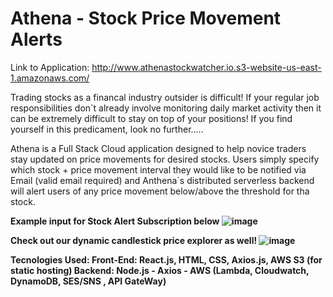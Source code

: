 # Athena - Stock Price Movement Alerts

Link to Application: http://www.athenastockwatcher.io.s3-website-us-east-1.amazonaws.com/

Trading stocks as a financal industry outsider is difficult! If your regular job responsibilities don`t already involve monitoring daily market activity then it can be extremely difficult to stay on top of your positions!
If you find yourself in this predicament, look no further.....

Athena is a Full Stack Cloud application designed to help novice traders stay updated on price movements for desired stocks. Users simply specify which stock + price movement interval they would like to be notified via Email (valid email required) and Anthena`s distributed serverless backend will alert users of any price movement below/above the threshold for tha stock.

<b> Example input for Stock Alert Subscription below <b>
![image](https://github.com/patelsun9066/StockAlert/assets/91297951/9d84e4ae-92b6-4975-b157-5bb359732097)


<b> Check out our dynamic candlestick price explorer as well!<b>
![image](https://github.com/patelsun9066/StockAlert/assets/91297951/17246787-3abc-45ea-b859-b26cb7146e0c)

  
Tecnologies Used:
  Front-End: React.js, HTML, CSS, Axios.js, AWS S3 (for static hosting)
  Backend: Node.js - Axios - AWS (Lambda, Cloudwatch, DynamoDB, SES/SNS , API GateWay) 
